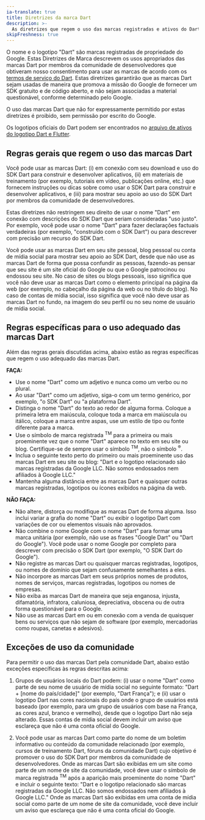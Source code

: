 ```yaml
---
ia-translate: true
title: Diretrizes da marca Dart
description: >-
  As diretrizes que regem o uso das marcas registradas e ativos do Dart.
skipFreshness: true
---
```


O nome e o logotipo "Dart" são marcas registradas de propriedade do Google.
Estas Diretrizes de Marca descrevem os usos apropriados das marcas
Dart por membros da comunidade de desenvolvedores que obtiveram nosso
consentimento para usar as marcas de acordo com os [termos de serviço do Dart](/terms).
Estas diretrizes garantirão que as marcas Dart sejam usadas de
maneira que promova a missão do Google de fornecer um SDK gratuito e de código
aberto, e não sejam associadas a material
questionável, conforme determinado pelo Google.

O uso das marcas Dart que não for expressamente permitido por estas
diretrizes é proibido, sem permissão por escrito do Google.

Os logotipos oficiais do Dart podem ser encontrados no
[arquivo de ativos do logotipo Dart e Flutter](https://services.google.com/fh/files/misc/dart_brand_guidelines_assets.zip).

## Regras gerais que regem o uso das marcas Dart

Você pode usar as marcas Dart: (i) em conexão com seu
download e uso do SDK Dart para construir e desenvolver
aplicativos, (ii) em materiais de treinamento (por exemplo, tutoriais em vídeo, publicações online,
etc.) que fornecem instruções ou dicas sobre como usar o SDK Dart
para construir e desenvolver aplicativos, e (iii) para mostrar seu apoio ao
uso do SDK Dart por membros da comunidade de desenvolvedores.

Estas diretrizes não restringem seu direito de usar o nome "Dart"
em conexão com descrições do SDK Dart que seriam
consideradas "uso justo". Por exemplo, você pode usar o nome "Dart"
para fazer declarações factuais verdadeiras (por exemplo, "construído com o SDK Dart")
ou para descrever com precisão um recurso do SDK Dart.

Você pode usar as marcas Dart em seu site pessoal, blog pessoal ou
conta de mídia social para mostrar seu apoio ao SDK Dart,
desde que não use as marcas Dart de forma que possa
confundir as pessoas, fazendo-as pensar que seu site é um site oficial do Google
ou que o Google patrocinou ou endossou seu site. No caso de
sites ou blogs pessoais, isso significa que você não deve usar as
marcas Dart como o elemento principal na página da web (por exemplo, no cabeçalho
da página da web ou no título do blog). No caso de contas de mídia social,
isso significa que você não deve usar as marcas Dart no fundo,
na imagem do seu perfil ou no seu nome de usuário de mídia social.

## Regras específicas para o uso adequado das marcas Dart

Além das regras gerais discutidas acima, abaixo estão as regras específicas
que regem o uso adequado das marcas Dart.

**FAÇA:**

* Use o nome "Dart" como um adjetivo e nunca como um verbo ou no plural.
* Ao usar "Dart" como um adjetivo, siga-o com um termo genérico,
  por exemplo, "o SDK Dart" ou "a plataforma Dart".
* Distinga o nome "Dart" do texto ao redor de alguma forma.
  Coloque a primeira letra em maiúscula, coloque toda a marca em maiúscula ou itálico,
  coloque a marca entre aspas, use um estilo de tipo ou fonte diferente para a marca.
* Use o símbolo de marca registrada <sup>TM</sup> para a primeira ou mais proeminente
  vez que o nome "Dart" aparece no texto em seu site ou blog.
  Certifique-se de sempre usar o símbolo <sup>TM</sup>,
  não o símbolo <sup>&reg;</sup>.
* Inclua o seguinte texto perto do primeiro ou mais proeminente uso das
  marcas Dart em seu site ou blog: "Dart e o logotipo relacionado são
  marcas registradas da Google LLC. Não somos endossados ​​nem afiliados à
  Google LLC."
* Mantenha alguma distância entre as marcas Dart e quaisquer outras marcas
  registradas, logotipos ou ícones exibidos na página da web.

**NÃO FAÇA:**

* Não altere, distorça ou modifique as marcas Dart de forma alguma.
  Isso inclui variar a grafia do nome "Dart" ou exibir
  o logotipo Dart com variações de cor ou elementos visuais não aprovados.
* Não combine o nome Google com o nome "Dart" para formar uma marca
  unitária (por exemplo, não use as frases "Google Dart" ou "Dart do Google").
  Você pode usar o nome Google por completo para descrever com precisão o
  SDK Dart (por exemplo, "O SDK Dart do Google").
* Não registre as marcas Dart ou quaisquer marcas registradas, logotipos,
  ou nomes de domínio que sejam confusamente semelhantes a eles.
* Não incorpore as marcas Dart em seus próprios nomes de produtos,
  nomes de serviços, marcas registradas, logotipos ou nomes de empresas.
* Não exiba as marcas Dart de maneira que seja enganosa,
  injusta, difamatória, infratora, caluniosa, depreciativa, obscena ou
  de outra forma questionável para o Google.
* Não use as marcas Dart em ou em conexão com a venda de
  quaisquer bens ou serviços que não sejam de software (por exemplo, mercadorias como roupas,
  canetas e adesivos).

## Exceções de uso da comunidade

Para permitir o uso das marcas Dart pela comunidade Dart,
abaixo estão exceções específicas às regras descritas acima:

1. Grupos de usuários locais do Dart podem: (i) usar o nome "Dart"
   como parte de seu nome de usuário de mídia social no seguinte formato:
   "Dart + [nome do país/cidade]" (por exemplo, "Dart França"); e (ii)
   usar o logotipo Dart nas cores nacionais do país onde o
   grupo de usuários está baseado (por exemplo, para um grupo de usuários com base na França,
   as cores azul, branco e vermelho), desde que o logotipo Dart não seja
   alterado. Essas contas de mídia social devem incluir um aviso que
   esclareça que não é uma conta oficial do Google.

2. Você pode usar as marcas Dart como parte do nome de um boletim
   informativo ou conteúdo da comunidade relacionado (por exemplo, cursos de treinamento Dart,
   fóruns da comunidade Dart) cujo objetivo é promover o uso do
   SDK Dart por membros da comunidade de desenvolvedores.
   Onde as marcas Dart são exibidas em um site como parte de um
   nome de site da comunidade, você deve usar o símbolo de marca registrada <sup>TM</sup>
   após a aparição mais proeminente do nome "Dart" e incluir
   o seguinte texto: "Dart e o logotipo relacionado são marcas registradas da
   Google LLC. Não somos endossados ​​nem afiliados à Google LLC."
   Onde as marcas Dart são exibidas em uma conta de mídia social
   como parte de um nome de site da comunidade, você deve incluir um aviso que
   esclareça que não é uma conta oficial do Google.
